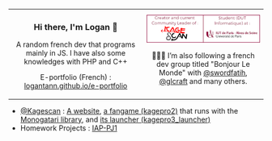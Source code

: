 <table>
  <tr>
    <td align="center">
      <h3>Hi there, I'm Logan 👋</h3>
      <p>A random french dev that programs mainly in JS. I have also some knowledges with PHP and C++</p>
      <p>E-portfolio (French) : <a href="https://logantann.github.io/e-portfolio">logantann.github.io/e-portfolio</a></p> 
    </td>
    <td align="center">
      <img alt="Logan TANN - Creator & Community Leader of Kagescan.fr, Student at the IUT of Paris University" src="gh_md_1.png"/>
      
:people_holding_hands: I’m also following a french dev group titled "Bonjour Le Monde" with [@swordfatih](https://github.com/swordfatih), [@glcraft](https://github.com/glcraft) and many others.

</td>
</tr>
</table>

* [@Kagescan](https://github.com/Kagescan) : [A website](https://kagescan.fr), [a fangame (kagepro2)](https://github.com/LoganTann/kagepro2) that runs with the [Monogatari library](https://github.com/Monogatari/Monogatari), and [its launcher (kagepro3_launcher)](https://github.com/LoganTann/kagepro2)
* Homework Projects : [IAP-PJ1](https://github.com/LoganTann/IAP-PJ1) 
